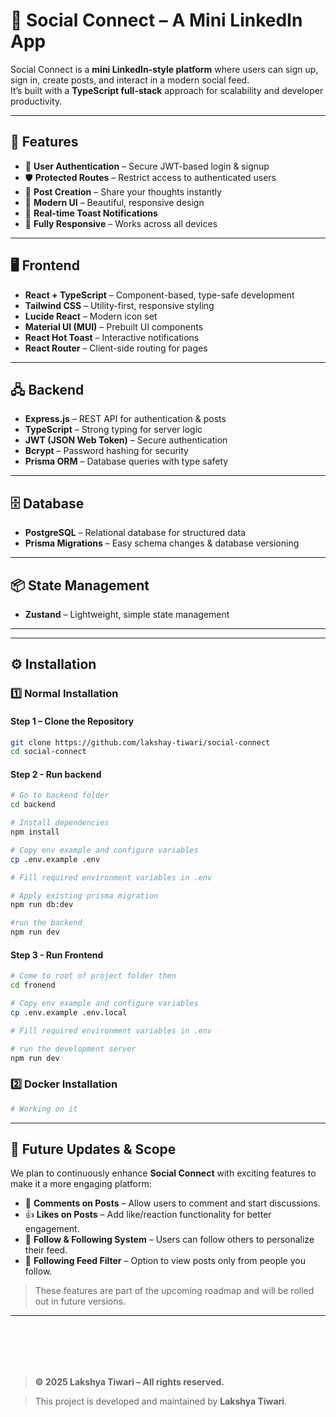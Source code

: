 # 🚀 Social Connect – A Mini LinkedIn App

Social Connect is a **mini LinkedIn-style platform** where users can sign up, sign in, create posts, and interact in a modern social feed.  
It’s built with a **TypeScript full-stack** approach for scalability and developer productivity.

---

## 📸 Features
- 🔐 **User Authentication** – Secure JWT-based login & signup
- 🛡 **Protected Routes** – Restrict access to authenticated users
- 📝 **Post Creation** – Share your thoughts instantly
- 🎨 **Modern UI** – Beautiful, responsive design
- 🔔 **Real-time Toast Notifications**
- 📱 **Fully Responsive** – Works across all devices

---

## 🖥 Frontend
- **React + TypeScript** – Component-based, type-safe development
- **Tailwind CSS** – Utility-first, responsive styling
- **Lucide React** – Modern icon set
- **Material UI (MUI)** – Prebuilt UI components
- **React Hot Toast** – Interactive notifications
- **React Router** – Client-side routing for pages

---

## 🖧 Backend
- **Express.js** – REST API for authentication & posts
- **TypeScript** – Strong typing for server logic
- **JWT (JSON Web Token)** – Secure authentication
- **Bcrypt** – Password hashing for security
- **Prisma ORM** – Database queries with type safety

---

## 🗄 Database
- **PostgreSQL** – Relational database for structured data
- **Prisma Migrations** – Easy schema changes & database versioning

---

## 📦 State Management
- **Zustand** – Lightweight, simple state management
---


---

## ⚙️ Installation  

### **1️⃣ Normal Installation**  

#### **Step 1 – Clone the Repository**  
```bash
git clone https://github.com/lakshay-tiwari/social-connect
cd social-connect
```

#### **Step 2 - Run backend**
```bash
# Go to backend folder
cd backend

# Install dependencies
npm install

# Copy env example and configure variables
cp .env.example .env

# Fill required environment variables in .env

# Apply existing prisma migration
npm run db:dev

#run the backend 
npm run dev 
```


#### **Step 3 - Run Frontend**
```bash
# Come to root of project folder then
cd fronend 

# Copy env example and configure variables
cp .env.example .env.local

# Fill required environment variables in .env

# run the development server
npm run dev 
```

### **2️⃣ Docker Installation**
```bash
# Working on it 
```


---

## 📅 Future Updates & Scope  

We plan to continuously enhance **Social Connect** with exciting features to make it a more engaging platform:  

- 💬 **Comments on Posts** – Allow users to comment and start discussions.  
- 👍 **Likes on Posts** – Add like/reaction functionality for better engagement.  
- 🤝 **Follow & Following System** – Users can follow others to personalize their feed.  
- 📰 **Following Feed Filter** – Option to view posts only from people you follow.  

> These features are part of the upcoming roadmap and will be rolled out in future versions.
---

<br><br>
---
> **© 2025 Lakshya Tiwari – All rights reserved.**

> This project is developed and maintained by **Lakshya Tiwari**.
